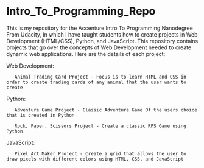 # Intro_To_Programming_Repo

This is my repository for the Accenture Intro To Programming Nanodegree From Udacity, in which I have taught students how to create projects in Web Development (HTML/CSS), Python, and JavaScript. This repository contains projects that go over the concepts of Web Development needed to create dynamic web applications. Here are the details of each project: 


Web Development: 

       Animal Trading Card Project - Focus is to learn HTML and CSS in order to create trading cards of any animal that the user wants to create
       
Python: 
 
       Adventure Game Project - Classic Adventure Game Of the users choice that is created in Python
       
       Rock, Paper, Scissors Project - Create a classic RPS Game using Python
       
JavaScript: 

       Pixel Art Maker Project - Create a grid that allows the user to draw pixels with different colors using HTML, CSS, and JavaScript

